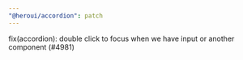 ```yaml
---
"@heroui/accordion": patch
---
```


fix(accordion): double click to focus when we have input or another component (#4981)
